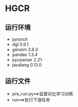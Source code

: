 # HGCR
## 运行环境 
- pytorch
- dgl 0.6.1
- gensim 3.8.3
- pandas 1.3.4
- pycparser 2.21
- javalang 0.13.0
## 运行文件
- pre_run.py==>监督对比学习训练
- run==>执行下游任务
